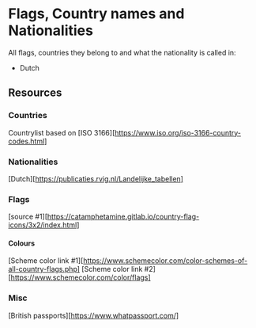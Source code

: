 # Flags, Country names and Nationalities
All flags, countries they belong to and what the nationality is called in:
- Dutch




## Resources
### Countries
Countrylist based on [ISO 3166][https://www.iso.org/iso-3166-country-codes.html]

### Nationalities
[Dutch][https://publicaties.rvig.nl/Landelijke_tabellen]

### Flags
[source #1][https://catamphetamine.gitlab.io/country-flag-icons/3x2/index.html]

#### Colours
[Scheme color link #1][https://www.schemecolor.com/color-schemes-of-all-country-flags.php]
[Scheme color link #2][https://www.schemecolor.com/color/flags]

### Misc
[British passports][https://www.whatpassport.com/]

